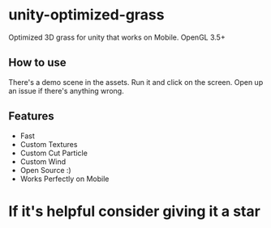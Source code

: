 # unity-optimized-grass
Optimized 3D grass for unity that works on Mobile. OpenGL 3.5+

## How to use
There's a demo scene in the assets. Run it and click on the screen. Open up an issue if there's anything wrong.

## Features


* Fast
* Custom Textures
* Custom Cut Particle
* Custom Wind
* Open Source :)
* Works Perfectly on Mobile

# If it's helpful consider giving it a star
